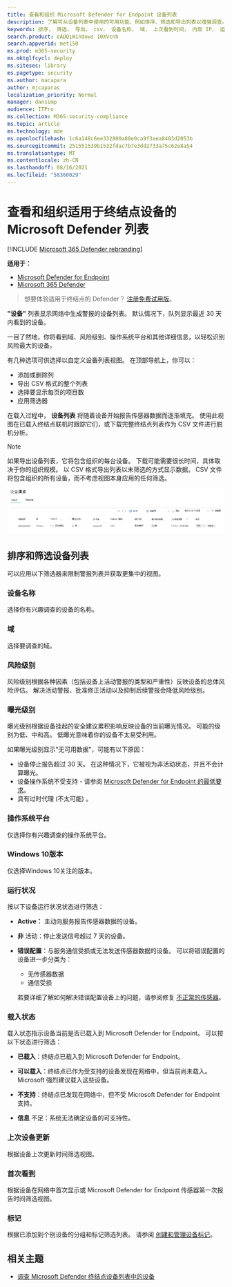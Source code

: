```yaml
---
title: 查看和组织 Microsoft Defender for Endpoint 设备列表
description: 了解可从设备列表中使用的可用功能，例如排序、筛选和导出列表以增强调查。
keywords: 排序， 筛选， 导出， csv， 设备名称， 域， 上次看到时间， 内部 IP， 运行状况状态， 活动警报， 活动恶意软件检测， 威胁类别， 查看警报， 网络， 连接， 恶意软件， 类型， 密码窃取程序， 勒索软件， 攻击， 威胁， 常规恶意软件， 不需要的软件
search.product: eADQiWindows 10XVcnh
search.appverid: met150
ms.prod: m365-security
ms.mktglfcycl: deploy
ms.sitesec: library
ms.pagetype: security
ms.author: macapara
author: mjcaparas
localization_priority: Normal
manager: dansimp
audience: ITPro
ms.collection: M365-security-compliance
ms.topic: article
ms.technology: mde
ms.openlocfilehash: 1c6a148c6ee332800a80e0ca9f3aea8403d2053b
ms.sourcegitcommit: 251551539b1532fdac7b7e3dd2733a75c62e8a54
ms.translationtype: MT
ms.contentlocale: zh-CN
ms.lasthandoff: 08/16/2021
ms.locfileid: "58360029"
---
```

# <a name="view-and-organize-the-microsoft-defender-for-endpoint-devices-list"></a>查看和组织适用于终结点设备的 Microsoft Defender 列表

[!INCLUDE [Microsoft 365 Defender rebranding](../../includes/microsoft-defender.md)]


**适用于：**
- [Microsoft Defender for Endpoint](https://go.microsoft.com/fwlink/p/?linkid=2154037)
- [Microsoft 365 Defender](https://go.microsoft.com/fwlink/?linkid=2118804)

> 想要体验适用于终结点的 Defender？ [注册免费试用版](https://signup.microsoft.com/create-account/signup?products=7f379fee-c4f9-4278-b0a1-e4c8c2fcdf7e&ru=https://aka.ms/MDEp2OpenTrial?ocid=docs-wdatp-machinesview-abovefoldlink)。

**"设备"** 列表显示网络中生成警报的设备列表。 默认情况下，队列显示最近 30 天内看到的设备。  

一目了然地，你将看到域、风险级别、操作系统平台和其他详细信息，以轻松识别风险最大的设备。

有几种选项可供选择以自定义设备列表视图。 在顶部导航上，你可以：

- 添加或删除列
- 导出 CSV 格式的整个列表
- 选择要显示每页的项目数
- 应用筛选器

在载入过程中， **设备列表** 将随着设备开始报告传感器数据而逐渐填充。 使用此视图在已载入终结点联机时跟踪它们，或下载完整终结点列表作为 CSV 文件进行脱机分析。

>[!NOTE]
> 如果导出设备列表，它将包含组织的每台设备。 下载可能需要很长时间，具体取决于你的组织规模。 以 CSV 格式导出列表以未筛选的方式显示数据。 CSV 文件将包含组织的所有设备，而不考虑视图本身应用的任何筛选。

![包含设备列表的设备列表的图像](images/device-inventory.png)

## <a name="sort-and-filter-the-device-list"></a>排序和筛选设备列表

可以应用以下筛选器来限制警报列表并获取更集中的视图。

### <a name="device-name"></a>设备名称

选择你有兴趣调查的设备的名称。

### <a name="domain"></a>域

选择要调查的域。

### <a name="risk-level"></a>风险级别

风险级别根据各种因素（包括设备上活动警报的类型和严重性）反映设备的总体风险评估。 解决活动警报、批准修正活动以及抑制后续警报会降低风险级别。

### <a name="exposure-level"></a>曝光级别

曝光级别根据设备挂起的安全建议累积影响反映设备的当前曝光情况。 可能的级别为低、中和高。 低曝光意味着你的设备不太易受利用。

如果曝光级别显示"无可用数据"，可能有以下原因：

- 设备停止报告超过 30 天。 在这种情况下，它被视为非活动状态，并且不会计算曝光。
- 设备操作系统不受支持 - 请参阅 [Microsoft Defender for Endpoint 的最低要求](minimum-requirements.md)。
- 具有过时代理 (不太可能) 。

### <a name="os-platform"></a>操作系统平台

仅选择你有兴趣调查的操作系统平台。

### <a name="windows-10-versions"></a>Windows 10版本

仅选择Windows 10关注的版本。

### <a name="health-state"></a>运行状况

按以下设备运行状况状态进行筛选：

- **Active：** 主动向服务报告传感器数据的设备。
- **非** 活动：停止发送信号超过 7 天的设备。
- **错误配置**：与服务通信受损或无法发送传感器数据的设备。 可以将错误配置的设备进一步分类为：
  - 无传感器数据
  - 通信受损

  若要详细了解如何解决错误配置设备上的问题，请参阅修复 [不正常的传感器](fix-unhealthy-sensors.md)。

### <a name="onboarding-status"></a>载入状态

载入状态指示设备当前是否已载入到 Microsoft Defender for Endpoint。 可以按以下状态进行筛选：

- **已载入**：终结点已载入到 Microsoft Defender for Endpoint。

- **可以载入**：终结点已作为受支持的设备发现在网络中，但当前尚未载入。 Microsoft 强烈建议载入这些设备。

- **不支持**：终结点已发现在网络中，但不受 Microsoft Defender for Endpoint 支持。

- **信息** 不足：系统无法确定设备的可支持性。

### <a name="last-device-update"></a>上次设备更新

根据设备上次更新时间筛选视图。

### <a name="first-seen"></a>首次看到

根据设备在网络中首次显示或 Microsoft Defender for Endpoint 传感器第一次报告时间筛选视图。

### <a name="tags"></a>标记

根据已添加到个别设备的分组和标记筛选列表。 请参阅 [创建和管理设备标记](machine-tags.md)。

## <a name="related-topics"></a>相关主题

- [调查 Microsoft Defender 终结点设备列表中的设备](investigate-machines.md)
